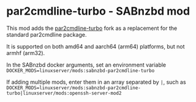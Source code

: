 # par2cmdline-turbo - SABnzbd mod

This mod adds the [par2cmdline-turbo](https://github.com/animetosho/par2cmdline-turbo) fork as a replacement for the standard par2cmdline package.

It is supported on both amd64 and aarch64 (arm64) platforms, but not armhf (arm32).

In the SABnzbd docker arguments, set an environment variable `DOCKER_MODS=linuxserver/mods:sabnzbd-par2cmdline-turbo`

If adding multiple mods, enter them in an array separated by `|`, such as `DOCKER_MODS=linuxserver/mods:sabnzbd-par2cmdline-turbo|linuxserver/mods:openssh-server-mod2`
